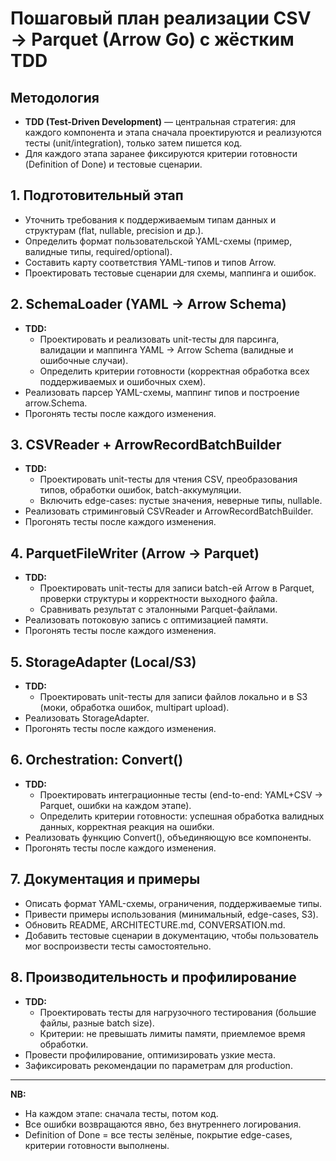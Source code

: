 # Пошаговый план реализации CSV → Parquet (Arrow Go) с жёстким TDD

## Методология
- **TDD (Test-Driven Development)** — центральная стратегия: для каждого компонента и этапа сначала проектируются и реализуются тесты (unit/integration), только затем пишется код.
- Для каждого этапа заранее фиксируются критерии готовности (Definition of Done) и тестовые сценарии.

## 1. Подготовительный этап
- Уточнить требования к поддерживаемым типам данных и структурам (flat, nullable, precision и др.).
- Определить формат пользовательской YAML-схемы (пример, валидные типы, required/optional).
- Составить карту соответствия YAML-типов и типов Arrow.
- Проектировать тестовые сценарии для схемы, маппинга и ошибок.

## 2. SchemaLoader (YAML → Arrow Schema)
- **TDD:**
  - Проектировать и реализовать unit-тесты для парсинга, валидации и маппинга YAML → Arrow Schema (валидные и ошибочные случаи).
  - Определить критерии готовности (корректная обработка всех поддерживаемых и ошибочных схем).
- Реализовать парсер YAML-схемы, маппинг типов и построение arrow.Schema.
- Прогонять тесты после каждого изменения.

## 3. CSVReader + ArrowRecordBatchBuilder
- **TDD:**
  - Проектировать unit-тесты для чтения CSV, преобразования типов, обработки ошибок, batch-аккумуляции.
  - Включить edge-cases: пустые значения, неверные типы, nullable.
- Реализовать стриминговый CSVReader и ArrowRecordBatchBuilder.
- Прогонять тесты после каждого изменения.

## 4. ParquetFileWriter (Arrow → Parquet)
- **TDD:**
  - Проектировать unit-тесты для записи batch-ей Arrow в Parquet, проверки структуры и корректности выходного файла.
  - Сравнивать результат с эталонными Parquet-файлами.
- Реализовать потоковую запись с оптимизацией памяти.
- Прогонять тесты после каждого изменения.

## 5. StorageAdapter (Local/S3)
- **TDD:**
  - Проектировать unit-тесты для записи файлов локально и в S3 (моки, обработка ошибок, multipart upload).
- Реализовать StorageAdapter.
- Прогонять тесты после каждого изменения.

## 6. Orchestration: Convert()
- **TDD:**
  - Проектировать интеграционные тесты (end-to-end: YAML+CSV → Parquet, ошибки на каждом этапе).
  - Определить критерии готовности: успешная обработка валидных данных, корректная реакция на ошибки.
- Реализовать функцию Convert(), объединяющую все компоненты.
- Прогонять тесты после каждого изменения.

## 7. Документация и примеры
- Описать формат YAML-схемы, ограничения, поддерживаемые типы.
- Привести примеры использования (минимальный, edge-cases, S3).
- Обновить README, ARCHITECTURE.md, CONVERSATION.md.
- Добавить тестовые сценарии в документацию, чтобы пользователь мог воспроизвести тесты самостоятельно.

## 8. Производительность и профилирование
- **TDD:**
  - Проектировать тесты для нагрузочного тестирования (большие файлы, разные batch size).
  - Критерии: не превышать лимиты памяти, приемлемое время обработки.
- Провести профилирование, оптимизировать узкие места.
- Зафиксировать рекомендации по параметрам для production.

---

**NB:**
- На каждом этапе: сначала тесты, потом код.
- Все ошибки возвращаются явно, без внутреннего логирования.
- Definition of Done = все тесты зелёные, покрытие edge-cases, критерии готовности выполнены.
